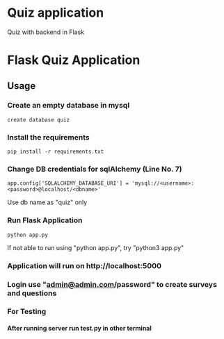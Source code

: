 # Quiz application
Quiz with backend in Flask
# Flask Quiz Application

## Usage

### Create an empty database in mysql

`create database quiz`

### Install the requirements

`pip install -r requirements.txt`

### Change DB credentials for sqlAlchemy (Line No. 7)

`app.config['SQLALCHEMY_DATABASE_URI'] = 'mysql://<username>:<password>@localhost/<dbname>'`

Use db name as "quiz" only

### Run Flask Application

`python app.py`

If not able to run using "python app.py", try "python3 app.py"

### Application will run on http://localhost:5000

### Login use "admin@admin.com/password" to create surveys and questions

### For Testing

#### After running server run test.py in other terminal
